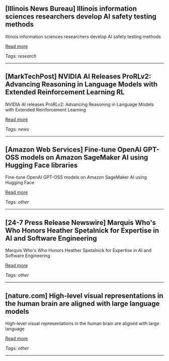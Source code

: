 ## [Illinois News Bureau] Illinois information sciences researchers develop AI safety testing methods

Illinois information sciences researchers develop AI safety testing methods

[Read more](https://news.illinois.edu/illinois-information-sciences-researchers-develop-ai-safety-testing-methods/)

_Tags: research_

---
## [MarkTechPost] NVIDIA AI Releases ProRLv2: Advancing Reasoning in Language Models with Extended Reinforcement Learning RL

NVIDIA AI releases ProRLv2: Advancing Reasoning in Language Models with Extended Reinforcement Learning

[Read more](https://www.marktechpost.com/2025/08/12/nvidia-ai-releases-prorlv2-advancing-reasoning-in-language-models-with-extended-reinforcement-learning-rl/)

_Tags: news_

---
## [Amazon Web Services] Fine-tune OpenAI GPT-OSS models on Amazon SageMaker AI using Hugging Face libraries

Fine-tune OpenAI GPT-OSS models on Amazon SageMaker AI using Hugging Face

[Read more](https://aws.amazon.com/blogs/machine-learning/fine-tune-openai-gpt-oss-models-on-amazon-sagemaker-ai-using-hugging-face-libraries/)

_Tags: other_

---
## [24-7 Press Release Newswire] Marquis Who's Who Honors Heather Spetalnick for Expertise in AI and Software Engineering

Marquis Who's Who Honors Heather Spetalnick for Expertise in AI and Software Engineering

[Read more](https://www.24-7pressrelease.com/press-release/525769/marquis-whos-who-honors-heather-spetalnick-for-expertise-in-ai-and-software-engineering)

_Tags: other_

---
## [nature.com] High-level visual representations in the human brain are aligned with large language models

High-level visual representations in the human brain are aligned with large language

[Read more](https://www.nature.com/articles/s42256-025-01072-0)

_Tags: other_

---
